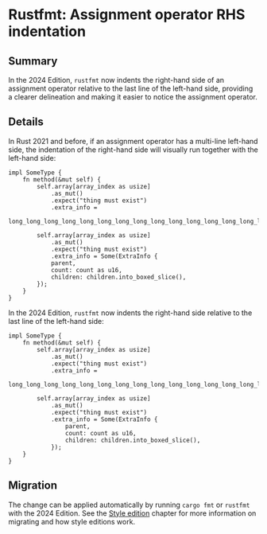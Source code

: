 # Rustfmt: Assignment operator RHS indentation

## Summary

In the 2024 Edition, `rustfmt` now indents the right-hand side of an assignment operator relative to the last line of the left-hand side, providing a clearer delineation and making it easier to notice the assignment operator.

## Details

In Rust 2021 and before, if an assignment operator has a multi-line left-hand side, the indentation of the right-hand side will visually run together with the left-hand side:

```rust,ignore
impl SomeType {
    fn method(&mut self) {
        self.array[array_index as usize]
            .as_mut()
            .expect("thing must exist")
            .extra_info =
            long_long_long_long_long_long_long_long_long_long_long_long_long_long_long;

        self.array[array_index as usize]
            .as_mut()
            .expect("thing must exist")
            .extra_info = Some(ExtraInfo {
            parent,
            count: count as u16,
            children: children.into_boxed_slice(),
        });
    }
}
```

In the 2024 Edition, `rustfmt` now indents the right-hand side relative to the last line of the left-hand side:

```rust,ignore
impl SomeType {
    fn method(&mut self) {
        self.array[array_index as usize]
            .as_mut()
            .expect("thing must exist")
            .extra_info =
                long_long_long_long_long_long_long_long_long_long_long_long_long_long_long;

        self.array[array_index as usize]
            .as_mut()
            .expect("thing must exist")
            .extra_info = Some(ExtraInfo {
                parent,
                count: count as u16,
                children: children.into_boxed_slice(),
            });
    }
}
```

## Migration

The change can be applied automatically by running `cargo fmt` or `rustfmt` with the 2024 Edition. See the [Style edition] chapter for more information on migrating and how style editions work.

[Style edition]: rustfmt-style-edition.md
